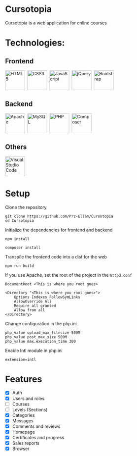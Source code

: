# Cursotopia

Cursotopia is a web application for online courses

# Technologies:
## Frontend
<p align="left">
<img
    src="https://cdn.jsdelivr.net/gh/devicons/devicon/icons/html5/html5-original.svg"
    width="64"
    alt="HTML5"
    style="margin-right: 4px"
/>
<img 
    src="https://cdn.jsdelivr.net/gh/devicons/devicon/icons/css3/css3-original.svg"
    width="64"
    alt="CSS3"
    style="margin-right: 4px"
/>
<img
    src="https://cdn.jsdelivr.net/gh/devicons/devicon/icons/javascript/javascript-original.svg"
    width="64"
    alt="JavaScript" 
    style="margin-right: 4px"
/>
<img
    src="https://cdn.jsdelivr.net/gh/devicons/devicon/icons/jquery/jquery-original.svg"
    width="64"
    alt="jQuery"
    style="margin-right: 4px"
/>
<img
    src="https://cdn.jsdelivr.net/gh/devicons/devicon/icons/bootstrap/bootstrap-original.svg"
    width="64"
    alt="Bootstrap"
    style="margin-right: 4px"
/>
</p>

## Backend
<p align="left">
<img
    src="https://cdn.jsdelivr.net/gh/devicons/devicon/icons/apache/apache-original-wordmark.svg"
    width="64"
    alt="Apache"
    style="margin-right: 4px"
/>
<img
    src="https://cdn.jsdelivr.net/gh/devicons/devicon/icons/mysql/mysql-original-wordmark.svg"
    width="64"
    alt="MySQL"
    style="margin-right: 4px"
/>
<img
    src="https://cdn.jsdelivr.net/gh/devicons/devicon/icons/php/php-original.svg"
    width="64"
    alt="PHP"
    style="margin-right: 4px"
/>
<img 
    src="https://cdn.jsdelivr.net/gh/devicons/devicon/icons/composer/composer-original.svg"
    width="64"
    alt="Composer"
    style="margin-right: 4px" 
/>
</p>

## Others
<p align="left">
<img
    src="https://cdn.jsdelivr.net/gh/devicons/devicon/icons/vscode/vscode-original.svg"
    width="64"
    alt="Visual Studio Code"
    style="margin-right: 4px"
/>
</p>

# Setup

Clone the repository
```
git clone https://github.com/Prz-Ellam/Cursotopia
cd Cursotopia
```

Initialize the dependencies for frontend and backend
```
npm install
```

```
composer install
```

Transpile the frontend code into a dist for the web
```
npm run build
```

If you use Apache, set the root of the project in the `httpd.conf`
```
DocumentRoot <This is where you root goes>

<Directory "<This is where you root goes>">
    Options Indexes FollowSymLinks
    AllowOverride All
    Require all granted
    Allow from all
</Directory>
```

Change configuration in the php.ini
```
php_value upload_max_filesize 500M
php_value post_max_size 500M
php_value max.execution_time 300
```

Enable Intl module in php.ini
```
extension=intl
```

# Features
- [x] Auth
- [x] Users and roles
- [ ] Courses
- [ ] Levels (Sections)
- [x] Categories
- [x] Messages
- [x] Comments and reviews
- [x] Homepage
- [x] Certificates and progress
- [x] Sales reports
- [x] Browser

